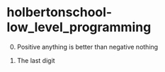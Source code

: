 # holbertonschool-low_level_programming

0. Positive anything is better than negative nothing

1. The last digit